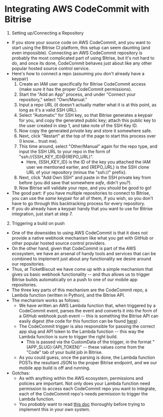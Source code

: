 Integrating AWS CodeCommit with Bitrise
=======================================

1) Setting up/Connecting a Repository
  * If you store your source code on AWS CodeCommit, and you want to start using the Bitrise CI platform, 
  this setup can seem daunting (and even impossible). Connecting an AWS CodeCommit repository is probably the most complicated part of using Bitrise, 
  but it's not hard to do, and once its done, CodeCommit behaves just about like any other popular hosted source control service.
  * Here's how to connect a repo (assuming you don't already have a keypair)
    1) Create an IAM user specifically for Bitrise CodeCommit access (make sure it has the proper CodeCommit permissions).
    1) Start the "Add an App" process, and under "Connect your repository," select "Own/Manual."
    1) Input a repo URL (it doesn't actually matter what it is at this point, as long as it's a valid SSH URL).
    1) Select "Automatic" for SSH key, so that Bitrise generates a keypair for you, and copy the generated public key; 
    attach this public key to the user created in step 1, and take note of the SSH Key ID.
    1) Now copy the generated _private_ key and store it somewhere safe.
    1) Next, click "Restart" at the top of the page to start this process over (I know... trust me).
    1) This time around, select "Other/Manual" again for the repo type, and input the SSH URL to your repo 
    in the form of "ssh://{SSH_KEY_ID}@{REPO_URL}". 
        * Here, {SSH_KEY_ID} is the ID of the key you attached the IAM user we mentioned earlier, and
        {REPO_URL} is the SSH clone URL of your repository (minus the "ssh://" prefix). 
    1) Next, click "Add Own SSH" and paste in the SSH private key from before (you did save that somewhere _safe_, didn't you?).
    1) Now Bitrise will validate your repo, and you should be good to go!
  * The good part: if you have multiple repositories to connect to Bitrise, you can use the _same_ keypair for all of them, 
  if you wish, so you don't have to go through this backtracking process for every repository.
  * If you _do_ already have a keypair handy that you want to use for Bitrise integration, just start at step 7.
2) Triggering a build on push
  * One of the downsides to using AWS CodeCommit is that it does not provide a native webhook mechanism 
  like what you get with GitHub or other popular hosted source control providers.
  * On the other hand, given that CodeCommit is part of the AWS ecosystem, we have an arsenal of handy tools and services
  that can be combined to implement just about any functionality we desire around our repositories.
  * Thus, at TicketBiscuit we have come up with a simple mechanism that gives us basic webhook functionality -- 
  and thus allows us to trigger Bitrise builds automatically on a push to one of our mobile app repositories.
  * The three key parts of this mechanism are the CodeCommit repo, a Lambda function (written in Python), and the Bitrise API.
  * The mechanism works as follows:
    * We have written an AWS Lambda function that, when triggered by a CodeCommit event, 
    parses the event and converts it into the form of a GitHub webhook push event -- 
    this is something the Bitrise API can easily digest (the code for this function can be found [here](https://github.com/dmarklein/AWSCodeCommitBitrise)) .
    * The CodeCommit trigger is also responsible for passing the correct app slug and API token 
    to the Lambda function -- this way the Lambda function is sure to trigger the right build.
      * This is passed via the CustomData of the trigger, in the format "{APP_SLUG}:{API_TOKEN}" -- 
      these values come from the "Code" tab of your build job in Bitrise.
    * As you could guess, once the parsing is done, the Lambda function POSTs the resultant JSON
    to the proper Bitrise endpoint, and we our mobile app build is off and running.
  * Gotchas:
    * As with anything within the AWS ecosystem, permissions and policies are important. 
    Not only does your Lambda function need permission to access each CodeCommit repo you want to integrate,
    each of the CodeCommit repo's needs permission to trigger the Lambda function.
    * You _probably_ want to read [this doc](http://docs.aws.amazon.com/codecommit/latest/userguide/how-to-notify-lambda.html) thoroughly before trying to implement this in your own system.
